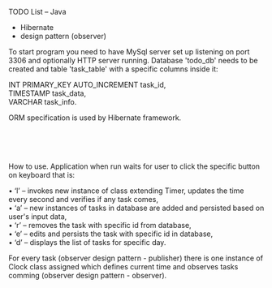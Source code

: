TODO List – Java

- Hibernate
- design pattern (observer)

To start program you need to have MySql server set up listening on port 3306 and optionally HTTP server running. Database 'todo_db' needs to be created and table 'task_table' with a specific columns inside it:

INT PRIMARY_KEY AUTO_INCREMENT task_id, <br />
TIMESTAMP task_data, <br />
VARCHAR task_info. <br />

ORM specification is used by Hibernate framework.

<br /><br /><br />


How to use.
Application when run waits for user to click the specific button on keyboard that is:

•	‘l’ – invokes new instance of class extending Timer, updates the time every second and verifies if any task comes, <br />
•	‘a’ – new instances of tasks in database are added and persisted based on user's input data, <br />
•	‘r’ – removes the task with specific id from database, <br />
•	‘e’ – edits and persists the task with specific id in database, <br />
•	‘d’ – displays the list of tasks for specific day. <br />


For every task (observer design pattern - publisher) there is one instance of Clock class assigned which defines current time and observes tasks comming (observer design pattern - observer).
